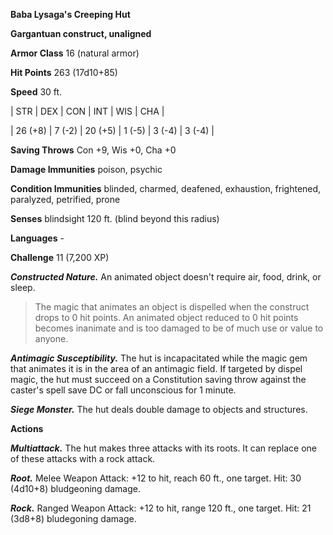 **Baba Lysaga's Creeping Hut**

**Gargantuan construct, unaligned**

**Armor Class** 16 (natural armor)

**Hit Points** 263 (17d10+85)

**Speed** 30 ft.

|   STR   |   DEX   |   CON   |   INT   |   WIS   |   CHA   |
  
| 26 (+8) | 7 (-2) | 20 (+5) | 1 (-5) | 3 (-4) | 3 (-4) |

**Saving Throws** Con +9, Wis +0, Cha +0

**Damage Immunities** poison, psychic

**Condition Immunities** blinded, charmed, deafened, exhaustion, frightened, paralyzed, petrified, prone

**Senses** blindsight 120 ft. (blind beyond this radius)

**Languages** -

**Challenge** 11 (7,200 XP)

***Constructed Nature.*** An animated object doesn't require air, food, drink, or sleep.

>The magic that animates an object is dispelled when the construct drops to 0 hit points. An animated object reduced to 0 hit points becomes inanimate and is too damaged to be of much use or value to anyone.

***Antimagic Susceptibility.*** The hut is incapacitated while the magic gem that animates it is in the area of an antimagic field. If targeted by dispel magic, the hut must succeed on a Constitution saving throw against the caster's spell save DC or fall unconscious for 1 minute.

***Siege Monster.*** The hut deals double damage to objects and structures.

**Actions**

***Multiattack.*** The hut makes three attacks with its roots. It can replace one of these attacks with a rock attack.

***Root.*** Melee Weapon Attack: +12 to hit, reach 60 ft., one target. Hit: 30 (4d10+8) bludgeoning damage.

***Rock.*** Ranged Weapon Attack: +12 to hit, range 120 ft., one target. Hit: 21 (3d8+8) bludegoning damage.

